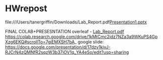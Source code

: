 # HWrepost
file:///Users/tanergriffin/Downloads/Lab_Report.pdf[Presentation1.pptx](https://github.com/Taner5011/HWrepost/files/8599946/Presentation1.pptx)




FINAL COLAB+PRESESNTATION
overleaf - [Lab_Report.pdf](https://github.com/Taner5011/HWrepost/files/8599947/Lab_Report.pdf)
https://colab.research.google.com/drive/1kMtCmc2idz7NZa3a9WKuPS4GpXzg6EKQ#scrollTo=7giEMXSH7bA_
google slide:
https://docs.google.com/presentation/d/17dzv1kivJ-RJCrN4zQMNfR2sqzW3b37iOV1q_YA4eSo/edit?usp=sharing
